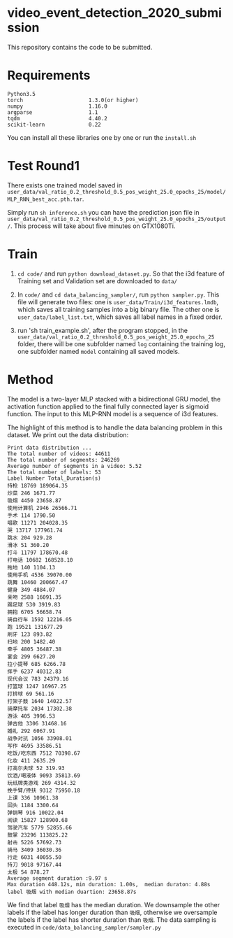 # video_event_detection_2020_submission
This repository contains the code to be submitted.

# Requirements
```
Python3.5
torch                     1.3.0(or higher)
numpy                     1.16.0
argparse                  1.1
tqdm                      4.40.2
scikit-learn              0.22
```
You can install all these libraries one by one or run the `install.sh`

# Test Round1

There exists one trained model saved in `user_data/val_ratio_0.2_threshold_0.5_pos_weight_25.0_epochs_25/model/MLP_RNN_best_acc.pth.tar`. 

Simply run `sh inference.sh` you can have the prediction json file in `user_data/val_ratio_0.2_threshold_0.5_pos_weight_25.0_epochs_25/output/`. This process will take about five minutes on GTX1080Ti.


# Train

1. `cd code/` and run `python download_dataset.py`. So that the i3d feature of Training set and Validation set are downloaded to `data/`

2. In `code/` and `cd data_balancing_sampler/`, run `python sampler.py`. This file will generate two files: one is `user_data/Train/i3d_features.lmdb`, which saves all training samples into a big binary file. The other one is `user_data/label_list.txt`, which saves all label names in a fixed order.

3. run 'sh train_example.sh', after the program stopped, in the `user_data/val_ratio_0.2_threshold_0.5_pos_weight_25.0_epochs_25` folder, there will be one subfolder named `log` containing the training log, one subfolder named `model` containing all saved models.

# Method

The model is a two-layer MLP stacked with a bidirectional GRU model, the activation function applied to the final fully connected layer is sigmoid function. The input to this MLP-RNN model is a sequence of i3d features.

The highlight of this method is to handle the data balancing problem in this dataset. We print out the data distribution:

```
Print data distribution ...
The total number of videos: 44611
The total number of segments: 246269
Average number of segments in a video: 5.52
The total number of labels: 53
Label Number Total_Duration(s)
持枪 18769 189064.35
炒菜 246 1671.77
吸烟 4450 23658.87
使用计算机 2946 26566.71
手术 114 1790.50
唱歌 11271 204028.35
哭 13717 177961.74
跳水 204 929.28
滑冰 51 360.20
打斗 11797 178670.48
打电话 10682 168528.10
拖地 140 1104.13
使用手机 4536 39070.00
跳舞 10460 200667.47
健身 349 4884.07
亲吻 2588 16091.35
踢足球 530 3919.83
拥抱 6705 56658.74
骑自行车 1592 12216.05
跑 19521 131677.29
刷牙 123 893.82
扫地 200 1482.40
牵手 4805 36487.38
宴会 299 6627.20
拉小提琴 685 6266.78
挥手 6237 40312.83
现代会议 783 24379.16
打篮球 1247 16967.25
打排球 69 561.16
打架子鼓 1640 14022.57
骑摩托车 2034 17302.38
游泳 405 3996.53
弹吉他 3306 31468.16
婚礼 292 6067.91
战争对抗 1056 33908.01
写作 4695 33586.51
吃饭/吃东西 7512 70398.67
化妆 411 2635.29
打高尔夫球 52 319.93
饮酒/喝液体 9093 35813.69
玩纸牌类游戏 269 4314.32
挽手臂/搀扶 9312 75950.18
上课 336 10961.38
回头 1184 3300.64
弹钢琴 916 10022.04
阅读 15827 128900.68
驾驶汽车 5779 52855.66
鼓掌 23296 113825.22
射击 5226 57692.73
骑马 3409 36030.36
行走 6031 40055.50
持刀 9018 97167.44
太极 54 878.27
Average segment duration :9.97 s
Max duration 448.12s, min duration: 1.00s,  median duraton: 4.88s
label 吸烟 with median duartion: 23658.87s
```

We find that label `吸烟` has the median duration. We downsample the other labels if the label has longer duration than `吸烟`, otherwise we oversample the labels if the label has shorter duration than `吸烟`. The data sampling is executed in `code/data_balancing_sampler/sampler.py`

